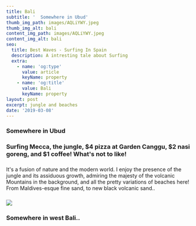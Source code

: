 ```yaml
---
title: Bali
subtitle: '  Somewhere in Ubud'
thumb_img_path: images/AQLiYWY.jpeg
thumb_img_alt: bali
content_img_path: images/AQLiYWY.jpeg
content_img_alt: bali
seo:
  title: Best Waves - Surfing In Spain
  description: A intresting tale about Surfing
  extra:
    - name: 'og:type'
      value: article
      keyName: property
    - name: 'og:title'
      value: Bali
      keyName: property
layout: post
excerpt: jungle and beaches
date: '2019-03-08'
---
```



### Somewhere in Ubud



### Surfing Mecca, the jungle, $4 pizza at Garden Canggu, $2 nasi goreng, and $1 coffee! What's not to like! 

###

It's a fusion of nature and the modern world. I enjoy the presence of the jungle and its assiduous growth, admiring the majesty of the volcanic Mountains in the background, and all the pretty variations of beaches here! From Maldives-esque fine sand, to new black volcanic sand.. 

### ![](https://i.imgur.com/B8OoFi6.jpg)

### Somewhere in west Bali..
